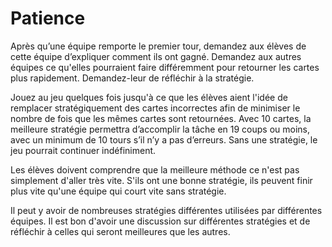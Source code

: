# Patience

Après qu’une équipe remporte le premier tour, demandez aux élèves de cette équipe d’expliquer comment ils ont gagné. Demandez aux autres équipes ce qu'elles pourraient faire différemment pour retourner les cartes plus rapidement. Demandez-leur de réfléchir à la stratégie.

Jouez au jeu quelques fois jusqu'à ce que les élèves aient l'idée de remplacer stratégiquement des cartes incorrectes afin de minimiser le nombre de fois que les mêmes cartes sont retournées. Avec 10 cartes, la meilleure stratégie permettra d’accomplir la tâche en 19 coups ou moins, avec un minimum de 10 tours s’il n’y a pas d’erreurs. Sans une stratégie, le jeu pourrait continuer indéfiniment.

Les élèves doivent comprendre que la meilleure méthode ce n'est pas simplement d'aller très vite. S'ils ont une bonne stratégie, ils peuvent finir plus vite qu'une équipe qui court vite sans stratégie.

Il peut y avoir de nombreuses stratégies différentes utilisées par différentes équipes. Il est bon d'avoir une discussion sur différentes stratégies et de réfléchir à celles qui seront meilleures que les autres.
